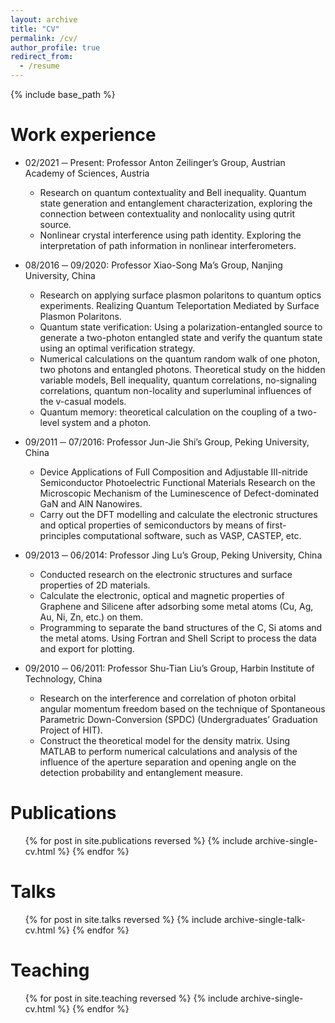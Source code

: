 ```yaml
---
layout: archive
title: "CV"
permalink: /cv/
author_profile: true
redirect_from:
  - /resume
---
```


{% include base_path %}

Work experience
======
* 02/2021 ─ Present: Professor Anton Zeilinger’s Group, Austrian Academy of Sciences, Austria
  * Research on quantum contextuality and Bell inequality. Quantum state generation and entanglement characterization, exploring the connection between contextuality and nonlocality using qutrit source.
  * Nonlinear crystal interference using path identity. Exploring the interpretation of path information in nonlinear interferometers.

* 08/2016 ─ 09/2020: Professor Xiao-Song Ma’s Group, Nanjing University, China
  * Research on applying surface plasmon polaritons to quantum optics experiments. Realizing Quantum Teleportation Mediated by Surface Plasmon Polaritons.
  * Quantum state verification: Using a polarization-entangled source to generate a two-photon entangled state and verify the quantum state using an optimal verification strategy.
  * Numerical calculations on the quantum random walk of one photon, two photons and entangled photons. Theoretical study on the hidden variable models, Bell inequality, quantum correlations, no-signaling correlations, quantum non-locality and superluminal influences of the v-casual models. 
  * Quantum memory: theoretical calculation on the coupling of a two-level system and a photon.

* 09/2011 ─ 07/2016: Professor Jun-Jie Shi’s Group, Peking University, China
  * Device Applications of Full Composition and Adjustable III-nitride Semiconductor Photoelectric Functional Materials Research on the Microscopic Mechanism of the Luminescence of Defect-dominated GaN and AlN Nanowires.
  * Carry out the DFT modelling and calculate the electronic structures and optical properties of semiconductors by means of first-principles computational software, such as VASP, CASTEP, etc.

* 09/2013 ─ 06/2014: Professor Jing Lu’s Group, Peking University, China
  * Conducted research on the electronic structures and surface properties of 2D materials.
  * Calculate the electronic, optical and magnetic properties of Graphene and Silicene after adsorbing some metal atoms (Cu, Ag, Au, Ni, Zn, etc.) on them.
  * Programming to separate the band structures of the C, Si atoms and the metal atoms. Using Fortran and Shell Script to process the data and export for plotting.

* 09/2010 ─ 06/2011: Professor Shu-Tian Liu’s Group, Harbin Institute of Technology, China
  * Research on the interference and correlation of photon orbital angular momentum freedom based on the technique of Spontaneous Parametric Down-Conversion (SPDC) (Undergraduates’ Graduation Project of HIT).
  * Construct the theoretical model for the density matrix. Using MATLAB to perform numerical calculations and analysis of the influence of the aperture separation and opening angle on the detection probability and entanglement measure.

Publications
======
  <ul>{% for post in site.publications reversed %}
    {% include archive-single-cv.html %}
  {% endfor %}</ul>
  
Talks
======
  <ul>{% for post in site.talks reversed %}
    {% include archive-single-talk-cv.html  %}
  {% endfor %}</ul>
  
Teaching
======
  <ul>{% for post in site.teaching reversed %}
    {% include archive-single-cv.html %}
  {% endfor %}</ul>
